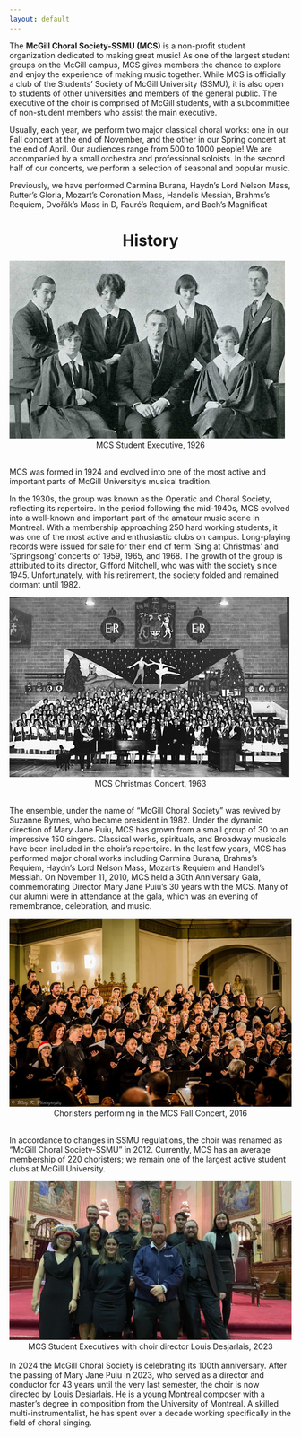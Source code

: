 ```yaml
---
layout: default
---
```


The **McGill Choral Society-SSMU (MCS)** is a non-profit student organization dedicated to making great music! As one of the largest student groups on the McGill campus, MCS gives members the chance to explore and enjoy the experience of making music together. While MCS is officially a club of the Students’ Society of McGill University (SSMU), it is also open to students of other universities and members of the general public. The executive of the choir is comprised of McGill students, with a subcommittee of non-student members who assist the main executive.

Usually, each year, we perform two major classical choral works: one in our Fall concert at the end of November, and the other in our Spring concert at the end of April. Our audiences range from 500 to 1000 people! We are accompanied by a small orchestra and professional soloists. In the second half of our concerts, we perform a selection of seasonal and popular music.

Previously, we have performed Carmina Burana, Haydn’s Lord Nelson Mass, Rutter’s Gloria, Mozart’s Coronation Mass, Handel’s Messiah, Brahms’s Requiem, Dvořák’s Mass in D, Fauré’s Requiem, and Bach’s Magnificat

<h1 style="text-align: center;">History</h1>

<img src="images/mcs-student-exec-1926.png" alt="MCS Student Execs 1926" class="smaller-pics">
<div style="text-align: center;">MCS Student Executive, 1926</div>
<br>

MCS was formed in 1924 and evolved into one of the most active and important parts of McGill University’s musical tradition.

In the 1930s, the group was known as the Operatic and Choral Society, reflecting its repertoire. In the period following the mid-1940s, MCS evolved into a well-known and important part of the amateur music scene in Montreal. With a membership approaching 250 hard working students, it was one of the most active and enthusiastic clubs on campus. Long-playing records were issued for sale for their end of term ‘Sing at Christmas’ and ‘Springsong’ concerts of 1959, 1965, and 1968. The growth of the group is attributed to its director, Gifford Mitchell, who was with the society since 1945. Unfortunately, with his retirement, the society folded and remained dormant until 1982.

<img src="images/mcgill-choral-christmas.jpg" alt="MCS Christmas" class="smaller-pics">
<div style="text-align: center;">MCS Christmas Concert, 1963</div><br>


The ensemble, under the name of “McGill Choral Society” was revived by Suzanne Byrnes, who became president in 1982. Under the dynamic direction of Mary Jane Puiu, MCS has grown from a small group of 30 to an impressive 150 singers. Classical works, spirituals, and Broadway musicals have been included in the choir’s repertoire. In the last few years, MCS has performed major choral works including Carmina Burana, Brahms’s Requiem, Haydn’s Lord Nelson Mass, Mozart’s Requiem and Handel’s Messiah. On November 11, 2010, MCS held a 30th Anniversary Gala, commemorating Director Mary Jane Puiu’s 30 years with the MCS. Many of our alumni were in attendance at the gala, which was an evening of remembrance, celebration, and music.

<img src="images/mcs_fall_2016.jpeg" alt="MCS Fall 2016" class="smaller-pics">
<div style="text-align: center;">Choristers performing in the MCS Fall Concert, 2016</div><br>


In accordance to changes in SSMU regulations, the choir was renamed as “McGill Choral Society-SSMU” in 2012. Currently, MCS has an average membership of 220 choristers; we remain one of the largest active student clubs at McGill University.


<img src="images/Execs_pic-2023.jpeg" alt="MCS Execs 2023" class="smaller-pics">
<div style="text-align: center;">MCS Student Executives with choir director Louis Desjarlais, 2023</div>

<br>
In 2024 the McGill Choral Society is celebrating its 100th anniversary. After the passing of Mary Jane Puiu in 2023, who served as a director and conductor for 43 years until the very last semester, the choir is now directed by Louis Desjarlais. He is a young Montreal composer with a master’s degree in composition from the University of Montreal. A skilled multi-instrumentalist, he has spent over a decade working specifically in the field of choral singing.